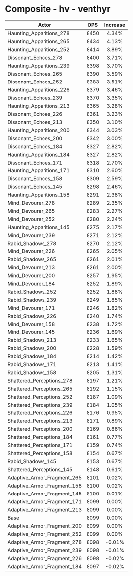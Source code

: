 # Composite - hv - venthyr
| Actor | DPS | Increase |
|---|:---:|:---:|
|Haunting_Apparitions_278|8450|4.34%|
|Haunting_Apparitions_265|8434|4.13%|
|Haunting_Apparitions_252|8414|3.89%|
|Dissonant_Echoes_278|8400|3.71%|
|Haunting_Apparitions_239|8398|3.70%|
|Dissonant_Echoes_265|8390|3.59%|
|Dissonant_Echoes_252|8383|3.51%|
|Haunting_Apparitions_226|8379|3.46%|
|Dissonant_Echoes_239|8370|3.35%|
|Haunting_Apparitions_213|8365|3.28%|
|Dissonant_Echoes_226|8361|3.23%|
|Dissonant_Echoes_213|8350|3.10%|
|Haunting_Apparitions_200|8344|3.03%|
|Dissonant_Echoes_200|8342|3.00%|
|Dissonant_Echoes_184|8327|2.82%|
|Haunting_Apparitions_184|8327|2.82%|
|Dissonant_Echoes_171|8318|2.70%|
|Haunting_Apparitions_171|8310|2.60%|
|Dissonant_Echoes_158|8309|2.59%|
|Dissonant_Echoes_145|8298|2.46%|
|Haunting_Apparitions_158|8291|2.38%|
|Mind_Devourer_278|8289|2.35%|
|Mind_Devourer_265|8283|2.27%|
|Mind_Devourer_252|8280|2.24%|
|Haunting_Apparitions_145|8275|2.17%|
|Mind_Devourer_239|8271|2.12%|
|Rabid_Shadows_278|8270|2.12%|
|Mind_Devourer_226|8265|2.05%|
|Rabid_Shadows_265|8261|2.01%|
|Mind_Devourer_213|8261|2.00%|
|Mind_Devourer_200|8257|1.95%|
|Mind_Devourer_184|8252|1.89%|
|Rabid_Shadows_252|8252|1.88%|
|Rabid_Shadows_239|8249|1.85%|
|Mind_Devourer_171|8246|1.82%|
|Rabid_Shadows_226|8240|1.74%|
|Mind_Devourer_158|8238|1.72%|
|Mind_Devourer_145|8236|1.69%|
|Rabid_Shadows_213|8233|1.65%|
|Rabid_Shadows_200|8228|1.59%|
|Rabid_Shadows_184|8214|1.42%|
|Rabid_Shadows_171|8213|1.41%|
|Rabid_Shadows_158|8205|1.31%|
|Shattered_Perceptions_278|8197|1.21%|
|Shattered_Perceptions_265|8192|1.15%|
|Shattered_Perceptions_252|8187|1.09%|
|Shattered_Perceptions_239|8184|1.05%|
|Shattered_Perceptions_226|8176|0.95%|
|Shattered_Perceptions_213|8171|0.89%|
|Shattered_Perceptions_200|8169|0.86%|
|Shattered_Perceptions_184|8161|0.77%|
|Shattered_Perceptions_171|8159|0.74%|
|Shattered_Perceptions_158|8154|0.67%|
|Rabid_Shadows_145|8153|0.67%|
|Shattered_Perceptions_145|8148|0.61%|
|Adaptive_Armor_Fragment_265|8101|0.02%|
|Adaptive_Armor_Fragment_158|8100|0.02%|
|Adaptive_Armor_Fragment_145|8100|0.01%|
|Adaptive_Armor_Fragment_171|8099|0.00%|
|Adaptive_Armor_Fragment_213|8099|0.00%|
|Base|8099|0.00%|
|Adaptive_Armor_Fragment_200|8099|0.00%|
|Adaptive_Armor_Fragment_252|8099|0.00%|
|Adaptive_Armor_Fragment_278|8098|-0.01%|
|Adaptive_Armor_Fragment_239|8098|-0.01%|
|Adaptive_Armor_Fragment_226|8098|-0.02%|
|Adaptive_Armor_Fragment_184|8097|-0.02%|
